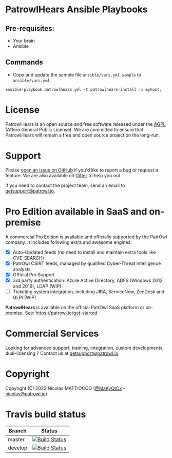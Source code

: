 # **PatrowlHears Ansible Playbooks**
## Pre-requisites:
- Your brain
- Ansible


## Commands
- Copy and update the sample file `ansible/vars.yml.sample` to `ansible/vars.yml`
```
ansible-playbook patrowlhears.yml -t patrowlhears-install -i myhost,
```

# License
PatrowlHears is an open source and free software released under the [AGPL](https://github.com/Patrowl/PatrowlHears/blob/master/LICENSE) (Affero General Public License). We are committed to ensure that PatrowlHears will remain a free and open source project on the long-run.

# Support
Please [open an issue on GitHub](https://github.com/Patrowl/PatrowlHears/issues) if you'd like to report a bug or request a feature. We are also available on [Gitter](https://gitter.im/Patrowl/Support) to help you out.

If you need to contact the project team, send an email to <getsupport@patrowl.io>.

# Pro Edition available in SaaS and on-premise
A commercial Pro Edition is available and officially supported by the PatrOwl company. It includes following extra and awesome engines:
- [x] Auto-Updated feeds (no need to install and maintain extra tools like CVE-SEARCH)
- [x] PatrOwl CSIRT feeds, managed by qualified Cyber-Threat Intelligence analysts
- [x] Official Pro Support
- [x] 3rd party authentication: Azure Active Directory, ADFS (Windows 2012 and 2016), LDAP (WIP)
- [ ] Ticketing system integration, including JIRA, ServiceNow, ZenDesk and GLPI (WIP)

**PatrowlHears** is available on the official PatrOwl SaaS platform or on-premise.
See: https://patrowl.io/get-started

# Commercial Services
Looking for advanced support, training, integration, custom developments, dual-licensing ? Contact us at getsupport@patrowl.io

# Copyright
Copyright (C) 2022 Nicolas MATTIOCCO ([@MaKyOtOx](https://twitter.com/MaKyOtOx) - nicolas@patrowl.io)

# Travis build status
| Branch  | Status  |
|---|---|
| master | [![Build Status](https://travis-ci.com/Patrowl/PatrowlHears.svg?branch=master)](https://travis-ci.com/Patrowl/PatrowlHears) |
| develop | [![Build Status](https://travis-ci.com/Patrowl/PatrowlHears.svg?branch=develop)](https://travis-ci.com/Patrowl/PatrowlHears) |
